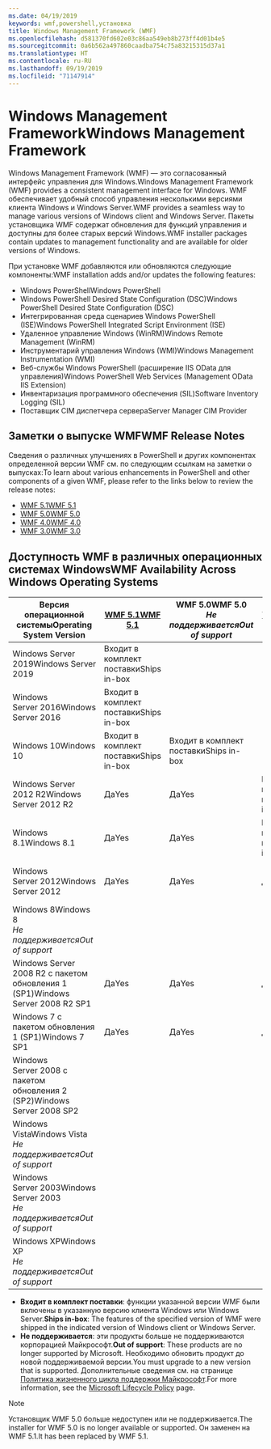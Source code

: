 ```yaml
---
ms.date: 04/19/2019
keywords: wmf,powershell,установка
title: Windows Management Framework (WMF)
ms.openlocfilehash: d581370fd602e03c86aa549eb8b273ff4d01b4e5
ms.sourcegitcommit: 0a6b562a497860caadba754c75a83215315d37a1
ms.translationtype: HT
ms.contentlocale: ru-RU
ms.lasthandoff: 09/19/2019
ms.locfileid: "71147914"
---
```

# <a name="windows-management-framework"></a><span data-ttu-id="e0879-103">Windows Management Framework</span><span class="sxs-lookup"><span data-stu-id="e0879-103">Windows Management Framework</span></span>

<span data-ttu-id="e0879-104">Windows Management Framework (WMF) — это согласованный интерфейс управления для Windows.</span><span class="sxs-lookup"><span data-stu-id="e0879-104">Windows Management Framework (WMF) provides a consistent management interface for Windows.</span></span> <span data-ttu-id="e0879-105">WMF обеспечивает удобный способ управления несколькими версиями клиента Windows и Windows Server.</span><span class="sxs-lookup"><span data-stu-id="e0879-105">WMF provides a seamless way to manage various versions of Windows client and Windows Server.</span></span> <span data-ttu-id="e0879-106">Пакеты установщика WMF содержат обновления для функций управления и доступны для более старых версий Windows.</span><span class="sxs-lookup"><span data-stu-id="e0879-106">WMF installer packages contain updates to management functionality and are available for older versions of Windows.</span></span>

<span data-ttu-id="e0879-107">При установке WMF добавляются или обновляются следующие компоненты:</span><span class="sxs-lookup"><span data-stu-id="e0879-107">WMF installation adds and/or updates the following features:</span></span>

- <span data-ttu-id="e0879-108">Windows PowerShell</span><span class="sxs-lookup"><span data-stu-id="e0879-108">Windows PowerShell</span></span>
- <span data-ttu-id="e0879-109">Windows PowerShell Desired State Configuration (DSC)</span><span class="sxs-lookup"><span data-stu-id="e0879-109">Windows PowerShell Desired State Configuration (DSC)</span></span>
- <span data-ttu-id="e0879-110">Интегрированная среда сценариев Windows PowerShell (ISE)</span><span class="sxs-lookup"><span data-stu-id="e0879-110">Windows PowerShell Integrated Script Environment (ISE)</span></span>
- <span data-ttu-id="e0879-111">Удаленное управление Windows (WinRM)</span><span class="sxs-lookup"><span data-stu-id="e0879-111">Windows Remote Management (WinRM)</span></span>
- <span data-ttu-id="e0879-112">Инструментарий управления Windows (WMI)</span><span class="sxs-lookup"><span data-stu-id="e0879-112">Windows Management Instrumentation (WMI)</span></span>
- <span data-ttu-id="e0879-113">Веб-службы Windows PowerShell (расширение IIS OData для управления)</span><span class="sxs-lookup"><span data-stu-id="e0879-113">Windows PowerShell Web Services (Management OData IIS Extension)</span></span>
- <span data-ttu-id="e0879-114">Инвентаризация программного обеспечения (SIL)</span><span class="sxs-lookup"><span data-stu-id="e0879-114">Software Inventory Logging (SIL)</span></span>
- <span data-ttu-id="e0879-115">Поставщик CIM диспетчера сервера</span><span class="sxs-lookup"><span data-stu-id="e0879-115">Server Manager CIM Provider</span></span>

## <a name="wmf-release-notes"></a><span data-ttu-id="e0879-116">Заметки о выпуске WMF</span><span class="sxs-lookup"><span data-stu-id="e0879-116">WMF Release Notes</span></span>

<span data-ttu-id="e0879-117">Сведения о различных улучшениях в PowerShell и других компонентах определенной версии WMF см. по следующим ссылкам на заметки о выпусках:</span><span class="sxs-lookup"><span data-stu-id="e0879-117">To learn about various enhancements in PowerShell and other components of a given WMF, please refer to the links below to review the release notes:</span></span>

- [<span data-ttu-id="e0879-118">WMF 5.1</span><span class="sxs-lookup"><span data-stu-id="e0879-118">WMF 5.1</span></span>](whats-new/release-notes.md#wmf-51-changes)
- [<span data-ttu-id="e0879-119">WMF 5.0</span><span class="sxs-lookup"><span data-stu-id="e0879-119">WMF 5.0</span></span>](whats-new/release-notes.md#wmf-50-changes)
- [<span data-ttu-id="e0879-120">WMF 4.0</span><span class="sxs-lookup"><span data-stu-id="e0879-120">WMF 4.0</span></span>](https://download.microsoft.com/download/3/D/6/3D61D262-8549-4769-A660-230B67E15B25/Windows%20Management%20Framework%204%200%20Release%20Notes.docx)
- [<span data-ttu-id="e0879-121">WMF 3.0</span><span class="sxs-lookup"><span data-stu-id="e0879-121">WMF 3.0</span></span>](https://download.microsoft.com/download/E/7/6/E76850B8-DA6E-4FF5-8CCE-A24FC513FD16/WMF%203%20Release%20Notes.docx)

## <a name="wmf-availability-across-windows-operating-systems"></a><span data-ttu-id="e0879-122">Доступность WMF в различных операционных системах Windows</span><span class="sxs-lookup"><span data-stu-id="e0879-122">WMF Availability Across Windows Operating Systems</span></span>

|        <span data-ttu-id="e0879-123">Версия операционной системы</span><span class="sxs-lookup"><span data-stu-id="e0879-123">Operating System Version</span></span>         | <span data-ttu-id="e0879-124">[WMF 5.1][]</span><span class="sxs-lookup"><span data-stu-id="e0879-124">[WMF 5.1][]</span></span>  | <span data-ttu-id="e0879-125">WMF 5.0</span><span class="sxs-lookup"><span data-stu-id="e0879-125">WMF 5.0</span></span><br><span data-ttu-id="e0879-126">*Не поддерживается*</span><span class="sxs-lookup"><span data-stu-id="e0879-126">*Out of support*</span></span> | <span data-ttu-id="e0879-127">[WMF 4.0][]</span><span class="sxs-lookup"><span data-stu-id="e0879-127">[WMF 4.0][]</span></span>  | <span data-ttu-id="e0879-128">[WMF 3.0][]</span><span class="sxs-lookup"><span data-stu-id="e0879-128">[WMF 3.0][]</span></span>  | <span data-ttu-id="e0879-129">[WMF 2.0][]</span><span class="sxs-lookup"><span data-stu-id="e0879-129">[WMF 2.0][]</span></span>  |
| --------------------------------------- | ------------ | --------------------------- | ------------ | ------------ | ------------ |
| <span data-ttu-id="e0879-130">Windows Server 2019</span><span class="sxs-lookup"><span data-stu-id="e0879-130">Windows Server 2019</span></span>                     | <span data-ttu-id="e0879-131">Входит в комплект поставки</span><span class="sxs-lookup"><span data-stu-id="e0879-131">Ships in-box</span></span> |                             |              |              |              |
| <span data-ttu-id="e0879-132">Windows Server 2016</span><span class="sxs-lookup"><span data-stu-id="e0879-132">Windows Server 2016</span></span>                     | <span data-ttu-id="e0879-133">Входит в комплект поставки</span><span class="sxs-lookup"><span data-stu-id="e0879-133">Ships in-box</span></span> |                             |              |              |              |
| <span data-ttu-id="e0879-134">Windows 10</span><span class="sxs-lookup"><span data-stu-id="e0879-134">Windows 10</span></span>                              | <span data-ttu-id="e0879-135">Входит в комплект поставки</span><span class="sxs-lookup"><span data-stu-id="e0879-135">Ships in-box</span></span> | <span data-ttu-id="e0879-136">Входит в комплект поставки</span><span class="sxs-lookup"><span data-stu-id="e0879-136">Ships in-box</span></span>                |              |              |              |
| <span data-ttu-id="e0879-137">Windows Server 2012 R2</span><span class="sxs-lookup"><span data-stu-id="e0879-137">Windows Server 2012 R2</span></span>                  | <span data-ttu-id="e0879-138">Да</span><span class="sxs-lookup"><span data-stu-id="e0879-138">Yes</span></span>          | <span data-ttu-id="e0879-139">Да</span><span class="sxs-lookup"><span data-stu-id="e0879-139">Yes</span></span>                         | <span data-ttu-id="e0879-140">Входит в комплект поставки</span><span class="sxs-lookup"><span data-stu-id="e0879-140">Ships in-box</span></span> |              |              |
| <span data-ttu-id="e0879-141">Windows 8.1</span><span class="sxs-lookup"><span data-stu-id="e0879-141">Windows 8.1</span></span>                             | <span data-ttu-id="e0879-142">Да</span><span class="sxs-lookup"><span data-stu-id="e0879-142">Yes</span></span>          | <span data-ttu-id="e0879-143">Да</span><span class="sxs-lookup"><span data-stu-id="e0879-143">Yes</span></span>                         | <span data-ttu-id="e0879-144">Входит в комплект поставки</span><span class="sxs-lookup"><span data-stu-id="e0879-144">Ships in-box</span></span> |              |              |
| <span data-ttu-id="e0879-145">Windows Server 2012</span><span class="sxs-lookup"><span data-stu-id="e0879-145">Windows Server 2012</span></span>                     | <span data-ttu-id="e0879-146">Да</span><span class="sxs-lookup"><span data-stu-id="e0879-146">Yes</span></span>          | <span data-ttu-id="e0879-147">Да</span><span class="sxs-lookup"><span data-stu-id="e0879-147">Yes</span></span>                         | <span data-ttu-id="e0879-148">Да</span><span class="sxs-lookup"><span data-stu-id="e0879-148">Yes</span></span>          | <span data-ttu-id="e0879-149">Входит в комплект поставки</span><span class="sxs-lookup"><span data-stu-id="e0879-149">Ships in-box</span></span> |              |
| <span data-ttu-id="e0879-150">Windows 8</span><span class="sxs-lookup"><span data-stu-id="e0879-150">Windows 8</span></span><br><span data-ttu-id="e0879-151">*Не поддерживается*</span><span class="sxs-lookup"><span data-stu-id="e0879-151">*Out of support*</span></span>           |              |                             |              | <span data-ttu-id="e0879-152">Входит в комплект поставки</span><span class="sxs-lookup"><span data-stu-id="e0879-152">Ships in-box</span></span> |              |
| <span data-ttu-id="e0879-153">Windows Server 2008 R2 с пакетом обновления 1 (SP1)</span><span class="sxs-lookup"><span data-stu-id="e0879-153">Windows Server 2008 R2 SP1</span></span>              | <span data-ttu-id="e0879-154">Да</span><span class="sxs-lookup"><span data-stu-id="e0879-154">Yes</span></span>          | <span data-ttu-id="e0879-155">Да</span><span class="sxs-lookup"><span data-stu-id="e0879-155">Yes</span></span>                         | <span data-ttu-id="e0879-156">Да</span><span class="sxs-lookup"><span data-stu-id="e0879-156">Yes</span></span>          | <span data-ttu-id="e0879-157">Да</span><span class="sxs-lookup"><span data-stu-id="e0879-157">Yes</span></span>          | <span data-ttu-id="e0879-158">Входит в комплект поставки</span><span class="sxs-lookup"><span data-stu-id="e0879-158">Ships in-box</span></span> |
| <span data-ttu-id="e0879-159">Windows 7 с пакетом обновления 1 (SP1)</span><span class="sxs-lookup"><span data-stu-id="e0879-159">Windows 7 SP1</span></span>                           | <span data-ttu-id="e0879-160">Да</span><span class="sxs-lookup"><span data-stu-id="e0879-160">Yes</span></span>          | <span data-ttu-id="e0879-161">Да</span><span class="sxs-lookup"><span data-stu-id="e0879-161">Yes</span></span>                         | <span data-ttu-id="e0879-162">Да</span><span class="sxs-lookup"><span data-stu-id="e0879-162">Yes</span></span>          | <span data-ttu-id="e0879-163">Да</span><span class="sxs-lookup"><span data-stu-id="e0879-163">Yes</span></span>          | <span data-ttu-id="e0879-164">Входит в комплект поставки</span><span class="sxs-lookup"><span data-stu-id="e0879-164">Ships in-box</span></span> |
| <span data-ttu-id="e0879-165">Windows Server 2008 с пакетом обновления 2 (SP2)</span><span class="sxs-lookup"><span data-stu-id="e0879-165">Windows Server 2008 SP2</span></span>                 |              |                             |              | <span data-ttu-id="e0879-166">Да</span><span class="sxs-lookup"><span data-stu-id="e0879-166">Yes</span></span>          | <span data-ttu-id="e0879-167">Да</span><span class="sxs-lookup"><span data-stu-id="e0879-167">Yes</span></span>          |
| <span data-ttu-id="e0879-168">Windows Vista</span><span class="sxs-lookup"><span data-stu-id="e0879-168">Windows Vista</span></span><br><span data-ttu-id="e0879-169">*Не поддерживается*</span><span class="sxs-lookup"><span data-stu-id="e0879-169">*Out of support*</span></span>       |              |                             |              |              | <span data-ttu-id="e0879-170">Да</span><span class="sxs-lookup"><span data-stu-id="e0879-170">Yes</span></span>          |
| <span data-ttu-id="e0879-171">Windows Server 2003</span><span class="sxs-lookup"><span data-stu-id="e0879-171">Windows Server 2003</span></span><br><span data-ttu-id="e0879-172">*Не поддерживается*</span><span class="sxs-lookup"><span data-stu-id="e0879-172">*Out of support*</span></span> |              |                             |              |              | <span data-ttu-id="e0879-173">Да</span><span class="sxs-lookup"><span data-stu-id="e0879-173">Yes</span></span>          |
| <span data-ttu-id="e0879-174">Windows XP</span><span class="sxs-lookup"><span data-stu-id="e0879-174">Windows XP</span></span><br><span data-ttu-id="e0879-175">*Не поддерживается*</span><span class="sxs-lookup"><span data-stu-id="e0879-175">*Out of support*</span></span>          |              |                             |              | <span data-ttu-id="e0879-176">Да</span><span class="sxs-lookup"><span data-stu-id="e0879-176">Yes</span></span>          | <span data-ttu-id="e0879-177">Да</span><span class="sxs-lookup"><span data-stu-id="e0879-177">Yes</span></span>          |

- <span data-ttu-id="e0879-178">**Входит в комплект поставки**: функции указанной версии WMF были включены в указанную версию клиента Windows или Windows Server.</span><span class="sxs-lookup"><span data-stu-id="e0879-178">**Ships in-box**: The features of the specified version of WMF were shipped in the indicated version of Windows client or Windows Server.</span></span>
- <span data-ttu-id="e0879-179">**Не поддерживается**: эти продукты больше не поддерживаются корпорацией Майкрософт.</span><span class="sxs-lookup"><span data-stu-id="e0879-179">**Out of support**: These products are no longer supported by Microsoft.</span></span> <span data-ttu-id="e0879-180">Необходимо обновить продукт до новой поддерживаемой версии.</span><span class="sxs-lookup"><span data-stu-id="e0879-180">You must upgrade to a new version that is supported.</span></span> <span data-ttu-id="e0879-181">Дополнительные сведения см. на странице [Политика жизненного цикла поддержки Майкрософт][].</span><span class="sxs-lookup"><span data-stu-id="e0879-181">For more information, see the [Microsoft Lifecycle Policy][] page.</span></span>

> [!NOTE]
> <span data-ttu-id="e0879-182">Установщик WMF 5.0 больше недоступен или не поддерживается.</span><span class="sxs-lookup"><span data-stu-id="e0879-182">The installer for WMF 5.0 is no longer available or supported.</span></span> <span data-ttu-id="e0879-183">Он заменен на WMF 5.1.</span><span class="sxs-lookup"><span data-stu-id="e0879-183">It has been replaced by WMF 5.1.</span></span>

[Политика жизненного цикла поддержки Майкрософт]: https://support.microsoft.com/lifecycle
[Microsoft Lifecycle Policy]: https://support.microsoft.com/lifecycle
[WMF 5.1]: https://aka.ms/wmf51download
[WMF 5.1]: https://aka.ms/wmf51download
[WMF 4.0]: https://aka.ms/wmf4download
[WMF 4.0]: https://aka.ms/wmf4download
[WMF 3.0]: https://aka.ms/wmf3download
[WMF 3.0]: https://aka.ms/wmf3download
[WMF 2.0]: https://aka.ms/wmf2download
[WMF 2.0]: https://aka.ms/wmf2download
